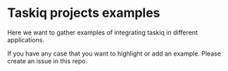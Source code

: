 # Taskiq projects examples

Here we want to gather examples of integrating taskiq in different applications.

If you have any case that you want to highlight or add an example. Please create an issue in this repo.